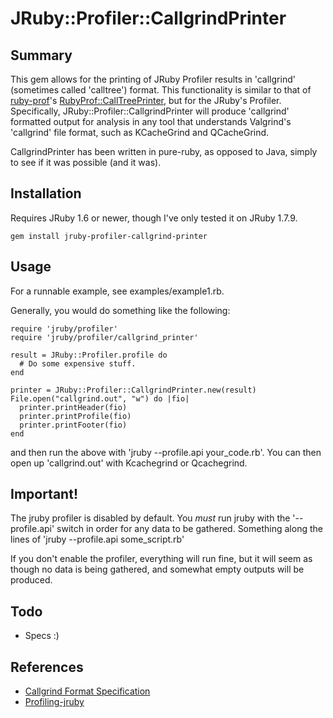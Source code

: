 # JRuby::Profiler::CallgrindPrinter

## Summary

This gem allows for the printing of JRuby Profiler results in 'callgrind' (sometimes called 'calltree') format. This functionality is similar to that of [ruby-prof](https://github.com/ruby-prof/ruby-prof)'s [RubyProf::CallTreePrinter](https://github.com/ruby-prof/ruby-prof/blob/master/lib/ruby-prof/printers/call_tree_printer.rb), but for the JRuby's Profiler. Specifically, JRuby::Profiler::CallgrindPrinter will produce 'callgrind' formatted output for analysis in any tool that understands Valgrind's 'callgrind' file format, such as KCacheGrind and QCacheGrind.

CallgrindPrinter has been written in pure-ruby, as opposed to Java, simply to see if it was possible (and it was). 

## Installation

Requires JRuby 1.6 or newer, though I've only tested it on JRuby 1.7.9. 
```
gem install jruby-profiler-callgrind-printer
```

## Usage

For a runnable example, see examples/example1.rb. 

Generally, you would do something like the following:
```
require 'jruby/profiler'
require 'jruby/profiler/callgrind_printer'

result = JRuby::Profiler.profile do 
  # Do some expensive stuff.
end

printer = JRuby::Profiler::CallgrindPrinter.new(result)
File.open("callgrind.out", "w") do |fio|
  printer.printHeader(fio)
  printer.printProfile(fio)
  printer.printFooter(fio)
end
```

and then run the above with 'jruby --profile.api your_code.rb'. You can then open up 'callgrind.out' with Kcachegrind or Qcachegrind. 

## Important!
The jruby profiler is disabled by default. You *must* run jruby with the '--profile.api' switch in order for any data to be gathered. Something along the lines of 'jruby --profile.api some_script.rb'

If you don't enable the profiler, everything will run fine, but it will seem as though no data is being gathered, and somewhat empty outputs will be produced. 

## Todo

* Specs :)

## References

* [Callgrind Format Specification](http://valgrind.org/docs/manual/cl-format.html)
* [Profiling-jruby](https://github.com/jruby/jruby/wiki/Profiling-jruby)





